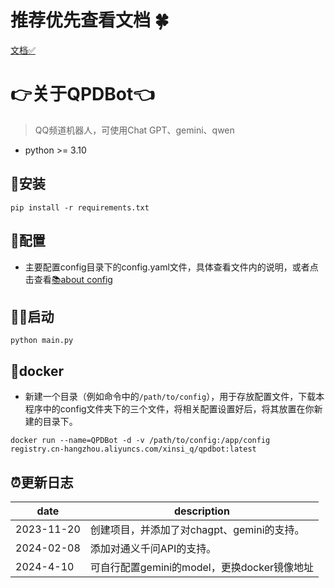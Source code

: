 # 推荐优先查看文档 🍀
[文档✅](https://xinsis-organization.gitbook.io/qpdbot/)
# 👉关于QPDBot👈
> QQ频道机器人，可使用Chat GPT、gemini、qwen
- python >= 3.10
## 💽安装
```shell
pip install -r requirements.txt
```
## 📖配置
- 主要配置config目录下的config.yaml文件，具体查看文件内的说明，或者点击查看[📚about config](https://xinsis-organization.gitbook.io/qpdbot/qi-bu/guan-yu-config.yaml)

## 🏃‍♂️启动
```shell
python main.py
```

## 🍾docker
- 新建一个目录（例如命令中的`/path/to/config`），用于存放配置文件，下载本程序中的config文件夹下的三个文件，将相关配置设置好后，将其放置在你新建的目录下。
```shell
docker run --name=QPDBot -d -v /path/to/config:/app/config registry.cn-hangzhou.aliyuncs.com/xinsi_q/qpdbot:latest
```

## ⏰更新日志

|date|description|
|-|-|
|2023-11-20|创建项目，并添加了对chagpt、gemini的支持。|
|2024-02-08|添加对通义千问API的支持。|
|2024-4-10|可自行配置gemini的model，更换docker镜像地址|
